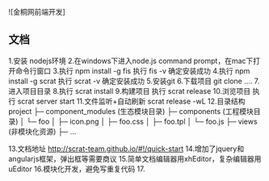 ![金桐网前端开发]
## 文档
1.安装 nodejs环境
2.在windows下进入node.js command prompt，在mac下打开命令行窗口
3.执行 npm install -g fis    执行 fis -v 确定安装成功
4.执行 npm install -g scrat    执行 scrat -v 确定安装成功
5.安装git
6.下载项目 git clone ....
7.进入项目目录
8.执行 scrat install
9.构建项目 执行 scrat release
10.浏览项目 执行 scrat server start
11.文件监听+自动刷新 scrat release -wL
12.目录结构
project
  ├─ component_modules (生态模块目录)
  ├─ components        (工程模块目录)
  │  └─ foo
  │     ├─ icon.png
  │     ├─ foo.css
  │     ├─ foo.tpl
  │     └─ foo.js
  ├─ views             (非模块化资源)
  ├─ ...

13.文档地址 http://scrat-team.github.io/#!/quick-start
14.增加了jquery和angularjs框架，弹出框等需要商议
15.简单文档编辑器用xhEditor，复杂编辑器用uEditor
16.模块化开发，避免写重复代码
17.


